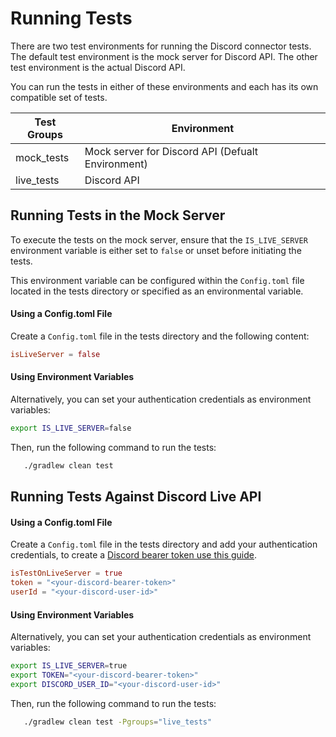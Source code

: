 # Running Tests

There are two test environments for running the Discord connector tests. The default test environment is the mock server for Discord API. The other test environment is the actual Discord API. 

You can run the tests in either of these environments and each has its own compatible set of tests.

 Test Groups | Environment                                       
-------------|---------------------------------------------------
 mock_tests  | Mock server for Discord API (Defualt Environment) 
 live_tests  | Discord API                                       

## Running Tests in the Mock Server

To execute the tests on the mock server, ensure that the `IS_LIVE_SERVER` environment variable is either set to `false` or unset before initiating the tests. 

This environment variable can be configured within the `Config.toml` file located in the tests directory or specified as an environmental variable.

#### Using a Config.toml File

Create a `Config.toml` file in the tests directory and the following content:

```toml
isLiveServer = false
```

#### Using Environment Variables

Alternatively, you can set your authentication credentials as environment variables:

```bash
export IS_LIVE_SERVER=false
```

Then, run the following command to run the tests:

```bash
   ./gradlew clean test
```

## Running Tests Against Discord Live API

#### Using a Config.toml File

Create a `Config.toml` file in the tests directory and add your authentication credentials, to create a [Discord bearer token use this guide](https://github.com/discord-net/Discord.Net/blob/dev/docs/guides/bearer_token/bearer_token_guide.md). 

```toml
isTestOnLiveServer = true
token = "<your-discord-bearer-token>"
userId = "<your-discord-user-id>"
```

#### Using Environment Variables

Alternatively, you can set your authentication credentials as environment variables:

```bash
export IS_LIVE_SERVER=true
export TOKEN="<your-discord-bearer-token>"
export DISCORD_USER_ID="<your-discord-user-id>"
```

Then, run the following command to run the tests:

```bash
   ./gradlew clean test -Pgroups="live_tests"
```